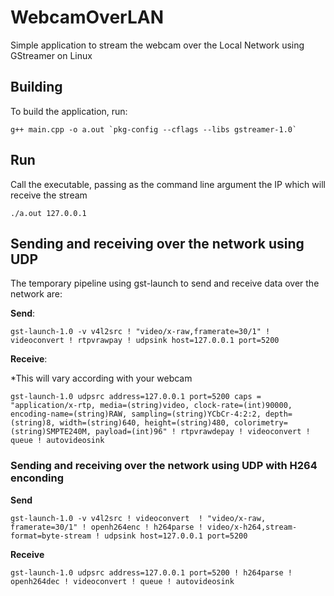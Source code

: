 # WebcamOverLAN
Simple application to stream the webcam over the Local Network using GStreamer on Linux

## Building
To build the application, run: 
```
g++ main.cpp -o a.out `pkg-config --cflags --libs gstreamer-1.0`
```
## Run
Call the executable, passing as the command line argument the IP which will receive the stream
```
./a.out 127.0.0.1
```

## Sending and receiving over the network using UDP
The temporary pipeline using gst-launch to send and receive data over the network are:

**Send**:
```
gst-launch-1.0 -v v4l2src ! "video/x-raw,framerate=30/1" ! videoconvert ! rtpvrawpay ! udpsink host=127.0.0.1 port=5200
```

**Receive**:

*This will vary according with your webcam
```
gst-launch-1.0 udpsrc address=127.0.0.1 port=5200 caps = "application/x-rtp, media=(string)video, clock-rate=(int)90000, encoding-name=(string)RAW, sampling=(string)YCbCr-4:2:2, depth=(string)8, width=(string)640, height=(string)480, colorimetry=(string)SMPTE240M, payload=(int)96" ! rtpvrawdepay ! videoconvert ! queue ! autovideosink
```

### Sending and receiving over the network using UDP with H264 enconding

**Send**
```
gst-launch-1.0 -v v4l2src ! videoconvert  ! "video/x-raw, framerate=30/1" ! openh264enc ! h264parse ! video/x-h264,stream-format=byte-stream ! udpsink host=127.0.0.1 port=5200
```

**Receive**
```
gst-launch-1.0 udpsrc address=127.0.0.1 port=5200 ! h264parse ! openh264dec ! videoconvert ! queue ! autovideosink
```